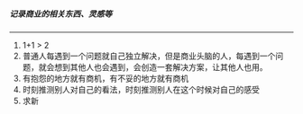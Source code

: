 ##### 记录商业的相关东西、灵感等
-------
1. 1+1 > 2
2. 普通人每遇到一个问题就自己独立解决，但是商业头脑的人，每遇到一个问题，就会想到其他人也会遇到，会创造一套解决方案，让其他人也用。
3. 有抱怨的地方就有商机，有不妥的地方就有商机
4. 时刻推测别人对自己的看法，时刻推测别人在这个时候对自己的感受
5. 求新

